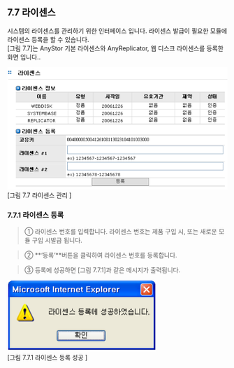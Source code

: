 
## 7.7 라이센스

시스템의 라이센스를 관리하기 위한 인터페이스 입니다. 라이센스 발급이 필요한 모듈에 라이센스
등록을 할 수 있습니다.
<br>
[그림 7.7]는 AnyStor 기본 라이센스와 AnyReplicator, 웹 디스크 라이센스를 등록한 화면 입니다..

![licence.png](./images/licence.png)<br>
[그림 7.7  라이센스 관리 ]

### 7.7.1 라이센스 등록

>	① 라이센스 번호를 입력합니다. 라이센스 번호는 제품 구입 시, 또는 새로운 모듈 구입 시발급 됩니다.

>	② **‘등록’**버튼을 클릭하여 라이센스 번호를 등록합니다.

>	③ 등록에 성공하면 [그림 7.7.1]과 같은 메시지가 출력됩니다.

![licence1.png](./images/licence1.png)<br>
[그림 7.7.1  라이센스 등록 성공 ]

